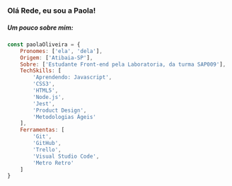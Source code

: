 ### Olá Rede, eu sou a Paola!

##### Um pouco sobre mim:
``` javascript
const paolaOliveira = {
    Pronomes: ['ela', 'dela'],
    Origem: ['Atibaia-SP'],
    Sobre: ['Estudante Front-end pela Laboratoria, da turma SAP009'],
    TechSkills: [
        'Aprendendo: Javascript',
        'CSS3',
        'HTML5',
        'Node.js',
        'Jest',
        'Product Design',
        'Metodologias Ágeis'
    ],
    Ferramentas: [
        'Git',
        'GitHub',
        'Trello',
        'Visual Studio Code',
        'Metro Retro'
    ]
}
```






<!--
**paola-oliveira/paola-oliveira** is a ✨ _special_ ✨ repository because its `README.md` (this file) appears on your GitHub profile.

Here are some ideas to get you started:

- 🔭 I’m currently working on ...
- 🌱 I’m currently learning ...
- 👯 I’m looking to collaborate on ...
- 🤔 I’m looking for help with ...
- 💬 Ask me about ...
- 📫 How to reach me: ...
- 😄 Pronouns: ...
- ⚡ Fun fact: ...
-->
